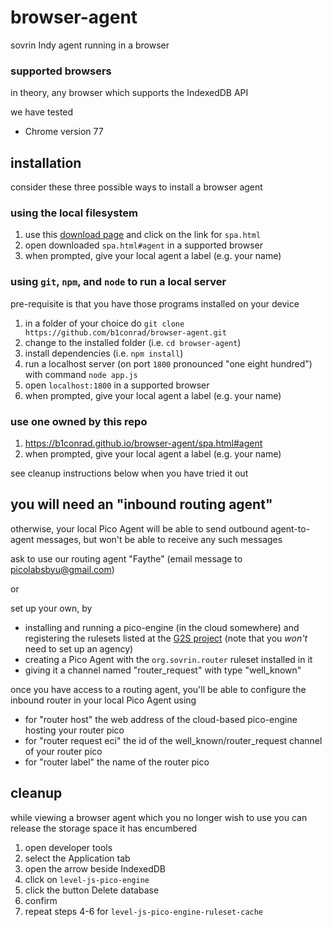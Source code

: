 # browser-agent
sovrin Indy agent running in a browser

### supported browsers

in theory, any browser which supports the IndexedDB API

we have tested

- Chrome version 77

## installation

consider these three possible ways to install a browser agent

### using the local filesystem

1. use this [download page](https://b1conrad.github.io/browser-agent/download.html) and click on the link for `spa.html`
1. open downloaded `spa.html#agent` in a supported browser
1. when prompted, give your local agent a label (e.g. your name)

### using `git`, `npm`, and `node` to run a local server

pre-requisite is that you have those programs installed on your device

1. in a folder of your choice do `git clone https://github.com/b1conrad/browser-agent.git`
1. change to the installed folder (i.e. `cd browser-agent`)
1. install dependencies (i.e. `npm install`)
1. run a localhost server (on port `1800` pronounced "one eight hundred") with command `node app.js`
1. open `localhost:1800` in a supported browser
1. when prompted, give your local agent a label (e.g. your name)

### use one owned by this repo

1. https://b1conrad.github.io/browser-agent/spa.html#agent
1. when prompted, give your local agent a label (e.g. your name)

see cleanup instructions below when you have tried it out

## you will need an "inbound routing agent"

otherwise, your local Pico Agent will be able to send outbound agent-to-agent messages,
but won't be able to receive any such messages

ask to use our routing agent "Faythe" (email message to picolabsbyu@gmail.com)

or

set up your own, by

- installing and running a pico-engine (in the cloud somewhere) and registering
the rulesets listed at the [G2S project](https://github.com/Picolab/G2S) (note that you
_won't_ need to set up an agency)
- creating a Pico Agent with the
`org.sovrin.router` ruleset installed in it
- giving it a channel named "router_request" 
with type "well_known"

once you have access to a routing agent, you'll be able to configure the inbound router
in your local Pico Agent using

- for "router host" the web address of the cloud-based pico-engine hosting your router pico
- for "router request eci" the id of the well_known/router_request channel of your router pico
- for "router label" the name of the router pico

## cleanup

while viewing a browser agent which you no longer wish to use
you can release the storage space it has encumbered

1. open developer tools
1. select the Application tab
1. open the arrow beside IndexedDB
1. click on `level-js-pico-engine`
1. click the button Delete database
1. confirm
1. repeat steps 4-6 for `level-js-pico-engine-ruleset-cache`

